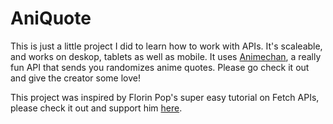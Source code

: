 # AniQuote
This is just a little project I did to learn how to work with APIs. It's scaleable, and works on deskop, tablets as well as mobile.
It uses [Animechan](https://animechan.vercel.app/), a really fun API that sends you randomizes anime quotes.
Please go check it out and give the creator some love!

This project was inspired by Florin Pop's super easy tutorial on Fetch APIs, please check it out and support him [here](https://www.youtube.com/watch?v=7f2HNadULOs).